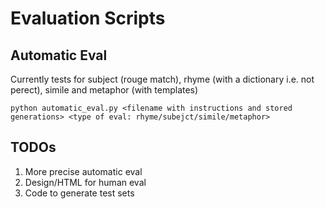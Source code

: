 # Evaluation Scripts

## Automatic Eval
Currently tests for subject (rouge match), rhyme (with a dictionary i.e. not perect), simile and metaphor (with templates)
```
python automatic_eval.py <filename with instructions and stored generations> <type of eval: rhyme/subejct/simile/metaphor>
```

## TODOs
1. More precise automatic eval
2. Design/HTML for human eval
3. Code to generate test sets

